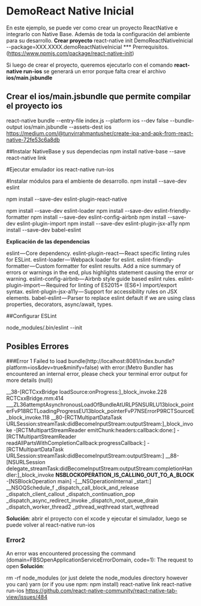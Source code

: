 # DemoReact Native Inicial
En este ejemplo, se puede ver como crear un proyecto ReactNative e integrarlo con Native Base.
Además de toda la configuración del ambiente para su desarrollo.
**Crear proyecto**
react-native init DemoReactNativeInicial --package=XXX.XXXX.demoReactNativeInicial
*** Prerrequisitos.
(https://www.npmjs.com/package/react-native-init)

Si luego de crear el proyecto, queremos ejecutarlo con el comando **react-native run-ios** se generará un error porque falta crear el archivo **ios/main.jsbundle**

## Crear el ios/main.jsbundle que permite compilar el proyecto ios
react-native bundle --entry-file index.js --platform ios --dev false --bundle-output ios/main.jsbundle --assets-dest ios
https://medium.com/@tunvirrahmantusher/create-ipa-and-apk-from-react-native-72fe53c6a8db

##Instalar NativeBase y sus dependecias
npm install native-base --save
react-native link

#Ejecutar emulador ios
react-native run-ios 


#Instalar módulos para el ambiente de desarrollo.
npm install --save-dev eslint

npm install --save-dev eslint-plugin-react-native

npm install --save-dev eslint-loader
npm install --save-dev eslint-friendly-formatter
npm install --save-dev eslint-config-airbnb
npm install --save-dev eslint-plugin-import
npm install --save-dev eslint-plugin-jsx-a11y
npm install --save-dev babel-eslint

**Explicación de las dependencias**

eslint — Core dependency.
eslint-plugin-react — React specific linting rules for ESLint.
eslint-loader — Webpack loader for eslint.
eslint-friendly-formatter — Custom formatter for eslint results. Add a nice summary of errors or warnings in the end, plus highlights statement causing the error or warning.
eslint-config-airbnb — Airbnb style guide based eslint rules.
eslint-plugin-import — Required for linting of ES2015+ (ES6+) import/export syntax.
eslint-plugin-jsx-a11y — Support for accessibility rules on JSX elements.
babel-eslint — Parser to replace eslint default if we are using class properties, decorators, async/await, types.

##Configurar ESLint

node_modules/.bin/eslint --init


## Posibles Errores
###Error 1
Failed to load bundle(http://localhost:8081/index.bundle?platform=ios&dev=true&minify=false) with error:(Metro Bundler has encountered an internal error, please check your terminal error output for more details (null))

__38-[RCTCxxBridge loadSource:onProgress:]_block_invoke.228
    RCTCxxBridge.mm:414
___ZL36attemptAsynchronousLoadOfBundleAtURLP5NSURLU13block_pointerFvP18RCTLoadingProgressEU13block_pointerFvP7NSErrorP9RCTSourceE_block_invoke.118
__80-[RCTMultipartDataTask URLSession:streamTask:didBecomeInputStream:outputStream:]_block_invoke
-[RCTMultipartStreamReader emitChunk:headers:callback:done:]
-[RCTMultipartStreamReader readAllPartsWithCompletionCallback:progressCallback:]
-[RCTMultipartDataTask URLSession:streamTask:didBecomeInputStream:outputStream:]
__88-[NSURLSession delegate_streamTask:didBecomeInputStream:outputStream:completionHandler:]_block_invoke
__NSBLOCKOPERATION_IS_CALLING_OUT_TO_A_BLOCK__
-[NSBlockOperation main]
-[__NSOperationInternal _start:]
__NSOQSchedule_f
_dispatch_call_block_and_release
_dispatch_client_callout
_dispatch_continuation_pop
_dispatch_async_redirect_invoke
_dispatch_root_queue_drain
_dispatch_worker_thread2
_pthread_wqthread
start_wqthread

**Solución**: abrir el proyecto con el xcode y ejecutar el simulador, luego se puede volver al react-native run-ios

### Error2
An error was encountered processing the command (domain=FBSOpenApplicationServiceErrorDomain, code=1): The request to open
**Solución**:

rm -rf node_modules (or just delete the node_modules directory however you can)
yarn (or if you use npm: npm install)
react-native link
react-native run-ios
https://github.com/react-native-community/react-native-tab-view/issues/484